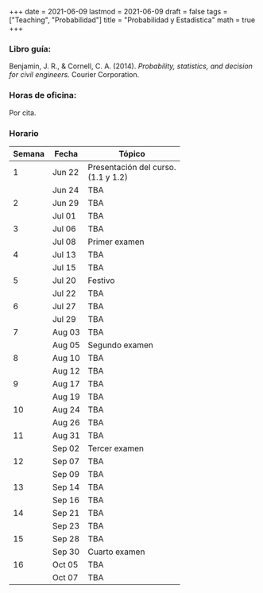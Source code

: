 +++
date      = 2021-06-09
lastmod   = 2021-06-09
draft     = false
tags      = ["Teaching", "Probabilidad"]
title     = "Probabilidad y Estadística"
math      = true
+++

### Libro guía:

Benjamin, J. R., & Cornell, C. A. (2014). *Probability, statistics, and decision for civil engineers.* Courier Corporation.

### Horas de oficina: 

Por cita.

### Horario
Semana | Fecha | Tópico
---| ---| ---
1  | Jun 22 | Presentación del curso. <br> (1.1 y 1.2)
&nbsp; | Jun 24 | TBA
2  | Jun 29 | TBA
&nbsp; | Jul 01 | TBA
3  | Jul 06 | TBA
&nbsp; | Jul 08 | Primer examen
4  | Jul 13 | TBA
&nbsp; | Jul 15 | TBA
5  | Jul 20 | Festivo
&nbsp; | Jul 22 | TBA
6  | Jul 27 | TBA
&nbsp; | Jul 29 | TBA
7  | Aug 03 | TBA
&nbsp; | Aug 05 | Segundo examen
8  | Aug 10 | TBA
&nbsp; | Aug 12 | TBA
9  | Aug 17 | TBA
&nbsp; | Aug 19 | TBA
10  | Aug 24 | TBA
&nbsp; | Aug 26 | TBA
11  | Aug 31 | TBA
&nbsp; | Sep 02 | Tercer examen
12  | Sep 07 | TBA
&nbsp; | Sep 09 | TBA
13  | Sep 14 | TBA
&nbsp; | Sep 16 | TBA
14  | Sep 21 | TBA
&nbsp; | Sep 23 | TBA
15  | Sep 28 | TBA
&nbsp; | Sep 30 | Cuarto examen
16  | Oct 05 | TBA
&nbsp; | Oct 07 | TBA
